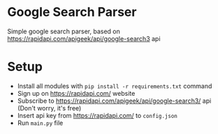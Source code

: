 # Google Search Parser
Simple google search parser, based on https://rapidapi.com/apigeek/api/google-search3 api

# Setup
- Install all modules with `pip install -r requirements.txt` command
- Sign up on https://rapidapi.com/ website
- Subscribe to https://rapidapi.com/apigeek/api/google-search3/ api (Don't worry, it's free)
- Insert api key from https://rapidapi.com/ to `config.json`
- Run `main.py` file